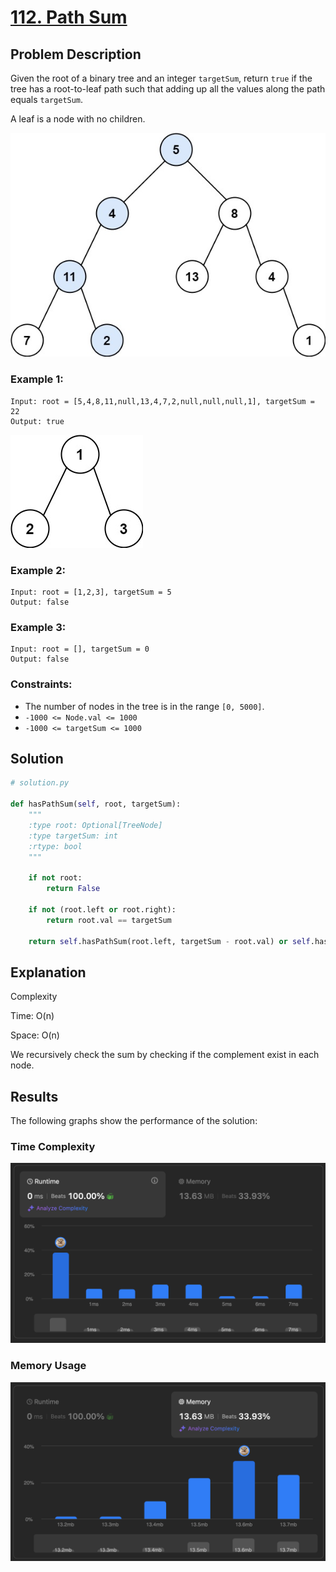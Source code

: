 # [112. Path Sum](https://leetcode.com/problems/path-sum/description/)


## Problem Description

Given the root of a binary tree and an integer `targetSum`, return `true` if the tree has a root-to-leaf path such that adding up all the values along the path equals `targetSum`.

A leaf is a node with no children.

![Description 1](./desc1.jpg)

### Example 1:
```plaintext
Input: root = [5,4,8,11,null,13,4,7,2,null,null,null,1], targetSum = 22
Output: true
```
![Description 2](./desc2.jpg)

### Example 2:
```plaintext
Input: root = [1,2,3], targetSum = 5
Output: false
```

### Example 3:
```plaintext
Input: root = [], targetSum = 0
Output: false
```

### Constraints:
- The number of nodes in the tree is in the range `[0, 5000]`.
- `-1000 <= Node.val <= 1000`
- `-1000 <= targetSum <= 1000`


## Solution

```python
# solution.py

def hasPathSum(self, root, targetSum):
    """
    :type root: Optional[TreeNode]
    :type targetSum: int
    :rtype: bool
    """

    if not root:
        return False

    if not (root.left or root.right):
        return root.val == targetSum

    return self.hasPathSum(root.left, targetSum - root.val) or self.hasPathSum(root.right, targetSum - root.val)
```

## Explanation
Complexity

Time: O(n)

Space: O(n)

We recursively check the sum by checking if the complement exist in each node. 

## Results

The following graphs show the performance of the solution:

### Time Complexity
![Time Complexity](./time.png)

### Memory Usage
![Memory Usage](./space.png)